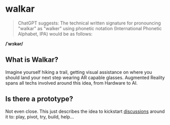 # walkar
> ChatGPT suggests: The technical written signature for pronouncing "walkar" as "walker" using phonetic notation (International Phonetic Alphabet, IPA) would be as follows:

**/ˈwɔkər/**

## What is Walkar?
Imagine yourself hiking a trail, getting visual assistance on where you should land your next step wearing AR capable glasses. Augmented Reality spans all techs involved around this idea, from Hardware to AI.

## Is there a prototype?
Not even close. This just describes the idea to kickstart [discussions](https://github.com/movement-disorders/walkar/discussions) around it to: play, pivot, try, build, help...
